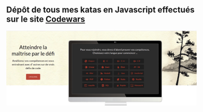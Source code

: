 ## Dépôt de tous mes katas en Javascript effectués sur le site [ Codewars ](https://www.codewars.com/)

![codewars](img/codeWars.png)

